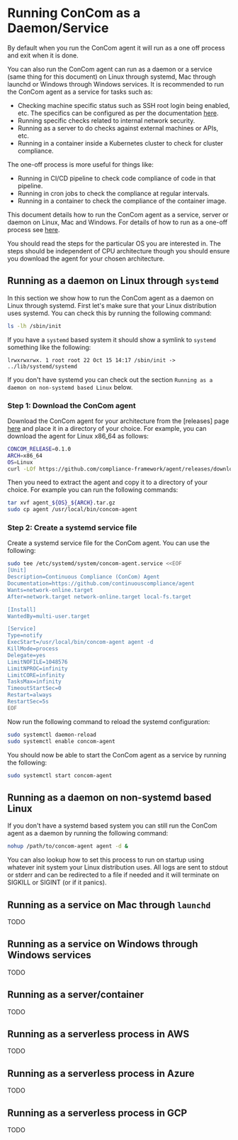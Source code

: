 # Running ConCom as a Daemon/Service

By default when you run the ConCom agent it will run as a one off process and
exit when it is done.

You can also run the ConCom agent can run as a daemon or a service (same thing
for this document) on Linux through systemd, Mac through launchd or Windows
through Windows services. It is recommended to run the ConCom agent as a service
for tasks such as:
* Checking machine specific status such as SSH root login being enabled, etc.
  The specifics can be configured as per the documentation
  [here](configuration.md).
* Running specific checks related to internal network security.
* Running as a server to do checks against external machines or APIs, etc.
* Running in a container inside a Kubernetes cluster to check for cluster
  compliance.

The one-off process is more useful for things like:
* Running in CI/CD pipeline to check code compliance of code in that pipeline.
* Running in cron jobs to check the compliance at regular intervals.
* Running in a container to check the compliance of the container image.

This document details how to run the ConCom agent as a service, server or daemon
on Linux, Mac and Windows. For details of how to run as a one-off process see
[here](running_as_a_process.md).

You should read the steps for the particular OS you are interested in. The steps
should be independent of CPU architecture though you should ensure you download
the agent for your chosen architecture.

## Running as a daemon on Linux through `systemd`

In this section we show how to run the ConCom agent as a daemon on Linux through
systemd. First let's make sure that your Linux distribution uses systemd. You
can check this by running the following command:

```bash
ls -lh /sbin/init
```
If you have a `systemd` based system it should show a symlink to `systemd`
something like the following:
```
lrwxrwxrwx. 1 root root 22 Oct 15 14:17 /sbin/init -> ../lib/systemd/systemd
```
If you don't have systemd you can check out the section `Running as a daemon on
non-systemd based Linux` below.

### Step 1: Download the ConCom agent

Download the ConCom agent for your architecture from the [releases] page
[here](https://github.com/https://github.com/compliance-framework/agent/releases)
and place it in a directory of your choice. For example, you can download the
agent for Linux x86_64 as follows:

```bash
CONCOM_RELEASE=0.1.0
ARCH=x86_64
OS=Linux
curl -LOf https://github.com/compliance-framework/agent/releases/download/v${CONCOM_RELEASE}/agent_${OS}_${ARCH}.tar.gz
```

Then you need to extract the agent and copy it to a directory of your choice.
For example you can run the following commands:

```bash
tar xvf agent_${OS}_${ARCH}.tar.gz
sudo cp agent /usr/local/bin/concom-agent
```

### Step 2: Create a systemd service file

Create a systemd service file for the ConCom agent. You can use the following:

```bash
sudo tee /etc/systemd/system/concom-agent.service <<EOF
[Unit]
Description=Continuous Compliance (ConCom) Agent
Documentation=https://github.com/continuouscompliance/agent
Wants=network-online.target
After=network.target network-online.target local-fs.target

[Install]
WantedBy=multi-user.target

[Service]
Type=notify
ExecStart=/usr/local/bin/concom-agent agent -d
KillMode=process
Delegate=yes
LimitNOFILE=1048576
LimitNPROC=infinity
LimitCORE=infinity
TasksMax=infinity
TimeoutStartSec=0
Restart=always
RestartSec=5s
EOF
```

Now run the following command to reload the systemd configuration:

```bash
sudo systemctl daemon-reload
sudo systemctl enable concom-agent
```

You should now be able to start the ConCom agent as a service by running the
following:

```bash
sudo systemctl start concom-agent
```

## Running as a daemon on non-systemd based Linux

If you don't have a systemd based system you can still run the ConCom agent as a
daemon by running the following command:

```bash
nohup /path/to/concom-agent agent -d &
```

You can also lookup how to set this process to run on startup using whatever
init system your Linux distribution uses. All logs are sent to stdout or stderr
and can be redirected to a file if needed and it will terminate on SIGKILL or
SIGINT (or if it panics).

## Running as a service on Mac through `launchd`

TODO

## Running as a service on Windows through Windows services

TODO

## Running as a server/container

TODO

## Running as a serverless process in AWS

TODO

## Running as a serverless process in Azure

TODO

## Running as a serverless process in GCP

TODO
```
